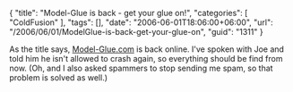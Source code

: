 {
	"title": "Model-Glue is back - get your glue on!",
	"categories": [
		"ColdFusion"
	],
	"tags": [],
	"date": "2006-06-01T18:06:00+06:00",
	"url": "/2006/06/01/ModelGlue-is-back-get-your-glue-on",
	"guid": "1311"
}

As the title says, <a href="http://www.model-glue.com">Model-Glue.com</a> is back online. I've spoken with Joe and told him he isn't allowed to crash again, so everything should be find from now. (Oh, and I also asked spammers to stop sending me spam, so that problem is solved as well.)